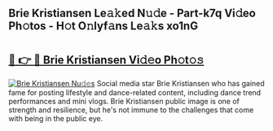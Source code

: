 ## Brie Kristiansen Le𝚊𝚔ed N𝚞𝚍e - Part-k7q Vi𝚍eo Ph𝚘tos - H𝚘t O𝚗lyf𝚊ns Le𝚊𝚔s xo1nG

# <h2><a href="http://hf4n8a.feru.top/?c=Brie+Kristiansen">🔗 👉 🔴 Brie Kristiansen Vi𝚍𝚎o Ph𝚘t𝚘𝚜</a></h2>

[![Brie Kristiansen Nu𝚍𝚎s](https://i.imgur.com/0TWrTi3.gif)](http://hf4n8a.feru.top/?c=Brie+Kristiansen)
Social media star Brie Kristiansen who has gained fame for posting lifestyle and dance-related content, including dance trend performances and mini vlogs. Brie Kristiansen public image is one of strength and resilience, but he's not immune to the challenges that come with being in the public eye. 

